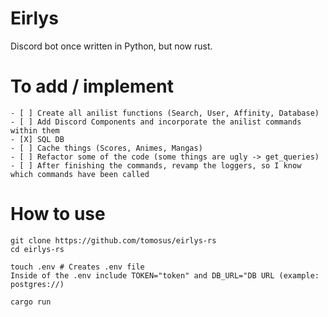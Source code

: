 # Eirlys
Discord bot once written in Python, but now rust.

# To add / implement
```
- [ ] Create all anilist functions (Search, User, Affinity, Database)
- [ ] Add Discord Components and incorporate the anilist commands within them
- [X] SQL DB
- [ ] Cache things (Scores, Animes, Mangas)
- [ ] Refactor some of the code (some things are ugly -> get_queries)
- [ ] After finishing the commands, revamp the loggers, so I know which commands have been called
```

# How to use
```
git clone https://github.com/tomosus/eirlys-rs
cd eirlys-rs

touch .env # Creates .env file
Inside of the .env include TOKEN="token" and DB_URL="DB URL (example: postgres://)

cargo run
```